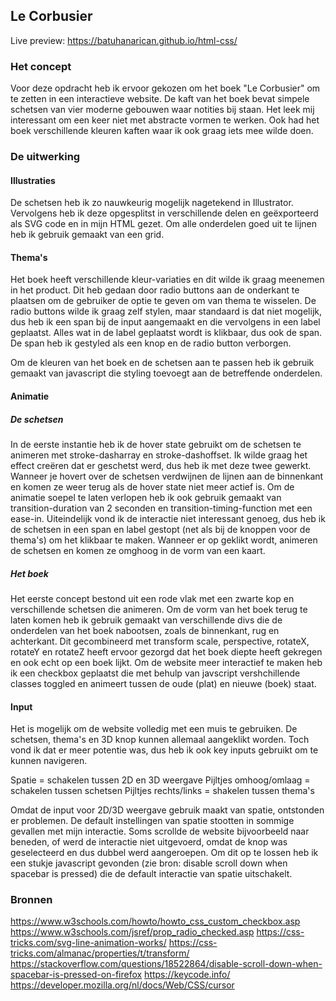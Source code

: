 ## Le Corbusier

Live preview:
https://batuhanarican.github.io/html-css/

### Het concept

Voor deze opdracht heb ik ervoor gekozen om het boek "Le Corbusier" om te zetten in een interactieve website. De kaft van het boek bevat simpele schetsen van vier moderne gebouwen waar notities bij staan. Het leek mij interessant om een keer niet met abstracte vormen te werken. Ook had het boek verschillende kleuren kaften waar ik ook graag iets mee wilde doen.

### De uitwerking

#### Illustraties
De schetsen heb ik zo nauwkeurig mogelijk nagetekend in Illustrator. Vervolgens heb ik deze opgesplitst in verschillende delen en geëxporteerd als SVG code en in mijn HTML gezet. Om alle onderdelen goed uit te lijnen heb ik gebruik gemaakt van een grid.

#### Thema's
Het boek heeft verschillende kleur-variaties en dit wilde ik graag meenemen in het product. Dit heb gedaan door radio buttons aan de onderkant te plaatsen om de gebruiker de optie te geven om van thema te wisselen. De radio buttons wilde ik graag zelf stylen, maar standaard is dat niet mogelijk, dus heb ik een span bij de input aangemaakt en die vervolgens in een label geplaatst. Alles wat in de label geplaatst wordt is klikbaar, dus ook de span. De span heb ik gestyled als een knop en de radio button verborgen.

Om de kleuren van het boek en de schetsen aan te passen heb ik gebruik gemaakt van javascript die styling toevoegt aan de betreffende onderdelen.

#### Animatie
##### De schetsen
In de eerste instantie heb ik de hover state gebruikt om de schetsen te animeren met stroke-dasharray en stroke-dashoffset. Ik wilde graag het effect creëren dat er geschetst werd, dus heb ik met deze twee gewerkt. Wanneer je hovert over de schetsen verdwijnen de lijnen aan de binnenkant en komen ze weer terug als de hover state niet meer actief is. Om de animatie soepel te laten verlopen heb ik ook gebruik gemaakt van transition-duration van 2 seconden en transition-timing-function met een ease-in. Uiteindelijk vond ik de interactie niet interessant genoeg, dus heb ik de schetsen in een span en label gestopt (net als bij de knoppen voor de thema's) om het klikbaar te maken. Wanneer er op geklikt wordt, animeren de schetsen en komen ze omghoog in de vorm van een kaart.

##### Het boek
Het eerste concept bestond uit een rode vlak met een zwarte kop en verschillende schetsen die animeren. Om de vorm van het boek terug te laten komen heb ik gebruik gemaakt van verschillende divs die de onderdelen van het boek nabootsen, zoals de binnenkant, rug en achterkant. Dit gecombineerd met transform scale, perspective, rotateX, rotateY en rotateZ heeft ervoor gezorgd dat het boek diepte heeft gekregen en ook echt op een boek lijkt. Om de website meer interactief te maken heb ik een checkbox geplaatst die met behulp van javscript vershchillende classes toggled en animeert tussen de oude (plat) en nieuwe (boek) staat.

#### Input
Het is mogelijk om de website volledig met een muis te gebruiken. De schetsen, thema's en 3D knop kunnen allemaal aangeklikt worden. Toch vond ik dat er meer potentie was, dus heb ik ook key inputs gebruikt om te kunnen navigeren.

Spatie = schakelen tussen 2D en 3D weergave
Pijltjes omhoog/omlaag = schakelen tussen schetsen
Pijltjes rechts/links = shakelen tussen thema's

Omdat de input voor 2D/3D weergave gebruik maakt van spatie, ontstonden er problemen. De default instellingen van spatie stootten in sommige gevallen met mijn interactie. Soms scrollde de website bijvoorbeeld naar beneden, of werd de interactie niet uitgevoerd, omdat de knop was geselecteerd en dus dubbel werd aangeroepen. Om dit op te lossen heb ik een stukje javascript gevonden (zie bron: disable scroll down when spacebar is pressed) die de default interactie van spatie uitschakelt.

### Bronnen

https://www.w3schools.com/howto/howto_css_custom_checkbox.asp
https://www.w3schools.com/jsref/prop_radio_checked.asp
https://css-tricks.com/svg-line-animation-works/
https://css-tricks.com/almanac/properties/t/transform/
https://stackoverflow.com/questions/18522864/disable-scroll-down-when-spacebar-is-pressed-on-firefox
https://keycode.info/
https://developer.mozilla.org/nl/docs/Web/CSS/cursor
